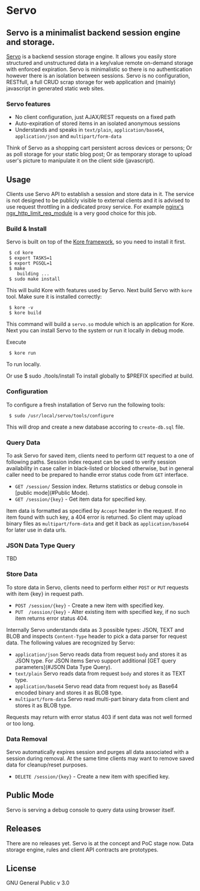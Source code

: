 # Servo

## Servo is a minimalist backend session engine and storage.

[Servo](http://www.endlessinsomnia.com/projects/servo) is a backend session storage engine. It allows you easily store structured and unstructured data in a key/value remote on-demand storage with enforced expiration. Servo is minimalistic so there is no authentication however there is an isolation between sessions. Servo is no configuration, RESTfull, a full CRUD scrap storage for web application and (mainly) javascript in generated static web sites.

### Servo features

- No client configuration, just AJAX/REST requests on a fixed path
- Auto-expiration of stored items in an isolated anonymous sessions
- Understands and speaks in `text/plain`, `application/base64`, `application/json` and `multipart/form-data`

Think of Servo as a shopping cart persistent across devices or persons;
Or as poll storage for your static blog post; 
Or as temporary storage to upload user's picture to manipulate it on the client side (javascript).

## Usage

Clients use Servo API to establish a session and store data in it. The service is not designed to be publicly visible to external clients and it is advised to use request throttling in a dedicated proxy service. For example [nginx's ngx_http_limit_req_module](http://nginx.org/en/docs/http/ngx_http_limit_req_module.html) is a very good choice for this job.

### Build & Install

Servo is built on top of the [Kore framework](https://kore.io/), so you need to install it first.

     $ cd kore
     $ export TASKS=1
     $ export PGSQL=1
     $ make
 		building ...
     $ sudo make install

This will build Kore with features used by Servo. Next build Servo with `kore` tool. Make sure it is installed correctly:

     $ kore -v
     $ kore build
This command will build a `servo.so` module which is an application for Kore. Next you can install Servo to the system or run it locally in debug mode.

Execute

     $ kore run 
To run locally.

Or use
     $ sudo ./tools/install
To install globally to $PREFIX specified at build.

### Configuration

To configure a fresh installation of Servo run the following tools:

     $ sudo /usr/local/servo/tools/configure

This will drop and create a new database accoring to `create-db.sql` file. 


### Query Data

To ask Servo for saved item, clients need to perform `GET` request to a one of following paths. Session index request can be used to verify session availability in case caller in black-listed or blocked otherwise, but in general caller need to be prepared to handle error status code from `GET` interface.

- `GET /session/` Session index. Returns statistics or debug console in [public mode](#Public Mode).
- `GET /session/{key}` - Get item data for specified key.

Item data is formatted as specified by `Accept` header in the request. If no item found with such key, a 404 error is returned. So client may upload binary files as `multipart/form-data` and get it back as `application/base64` for later use in data urls.

### JSON Data Type Query

TBD

### Store Data

To store data in Servo, clients need to perform either `POST` or `PUT` requests with item {key} in request path.

- `POST /session/{key}` - Create a new item with specified key. 
- `PUT  /session/{key}` - Alter existing item with specified key, if no such item returns error status 404.

Internally Servo understands data as 3 possible types: JSON, TEXT and BLOB and inspects `Content-Type` header to pick a data parser
for request data. 
The following values are recognized by Servo:

- `application/json` Servo reads data from request `body` and stores it as JSON type. 
  For JSON items Servo support additional [GET query parameters](#JSON Data Type Query).
- `text/plain` Servo reads data from request `body` and stores it as TEXT type. 
- `application/base64` Servo read data from request `body` as Base64 encoded binary and stores it as BLOB type.
- `multipart/form-data` Servo read multi-part binary data from client and stores it as BLOB type.

Requests may return with error status 403 if sent data was not well formed or too long. 

### Data Removal

Servo automatically expires session and purges all data associated with a session during removal. At the same time clients
may want to remove saved data for cleanup/reset purposes.

- `DELETE /session/{key}` - Create a new item with specified key. 

## Public Mode

Servo is serving a debug console to query data using browser itself.

## Releases

There are no releases yet. Servo is at the concept and PoC stage now.
Data storage engine, rules and client API contracts are prototypes. 

## License
GNU General Public v 3.0

